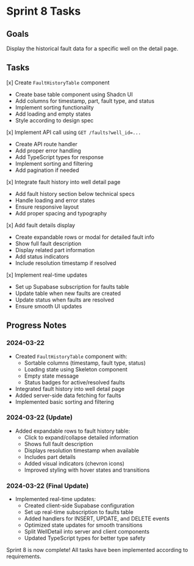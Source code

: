 # Sprint 8 Tasks

## Goals
Display the historical fault data for a specific well on the detail page.

## Tasks
[x] Create `FaultHistoryTable` component
  - Create base table component using Shadcn UI
  - Add columns for timestamp, part, fault type, and status
  - Implement sorting functionality
  - Add loading and empty states
  - Style according to design spec

[x] Implement API call using `GET /faults?well_id=...`
  - Create API route handler
  - Add proper error handling
  - Add TypeScript types for response
  - Implement sorting and filtering
  - Add pagination if needed

[x] Integrate fault history into well detail page
  - Add fault history section below technical specs
  - Handle loading and error states
  - Ensure responsive layout
  - Add proper spacing and typography

[x] Add fault details display
  - Create expandable rows or modal for detailed fault info
  - Show full fault description
  - Display related part information
  - Add status indicators
  - Include resolution timestamp if resolved

[x] Implement real-time updates
  - Set up Supabase subscription for faults table
  - Update table when new faults are created
  - Update status when faults are resolved
  - Ensure smooth UI updates

## Progress Notes 

### 2024-03-22
- Created `FaultHistoryTable` component with:
  - Sortable columns (timestamp, fault type, status)
  - Loading state using Skeleton component
  - Empty state message
  - Status badges for active/resolved faults
- Integrated fault history into well detail page
- Added server-side data fetching for faults
- Implemented basic sorting and filtering

### 2024-03-22 (Update)
- Added expandable rows to fault history table:
  - Click to expand/collapse detailed information
  - Shows full fault description
  - Displays resolution timestamp when available
  - Includes part details
  - Added visual indicators (chevron icons)
  - Improved styling with hover states and transitions

### 2024-03-22 (Final Update)
- Implemented real-time updates:
  - Created client-side Supabase configuration
  - Set up real-time subscription to faults table
  - Added handlers for INSERT, UPDATE, and DELETE events
  - Optimized state updates for smooth transitions
  - Split WellDetail into server and client components
  - Updated TypeScript types for better type safety

Sprint 8 is now complete! All tasks have been implemented according to requirements. 